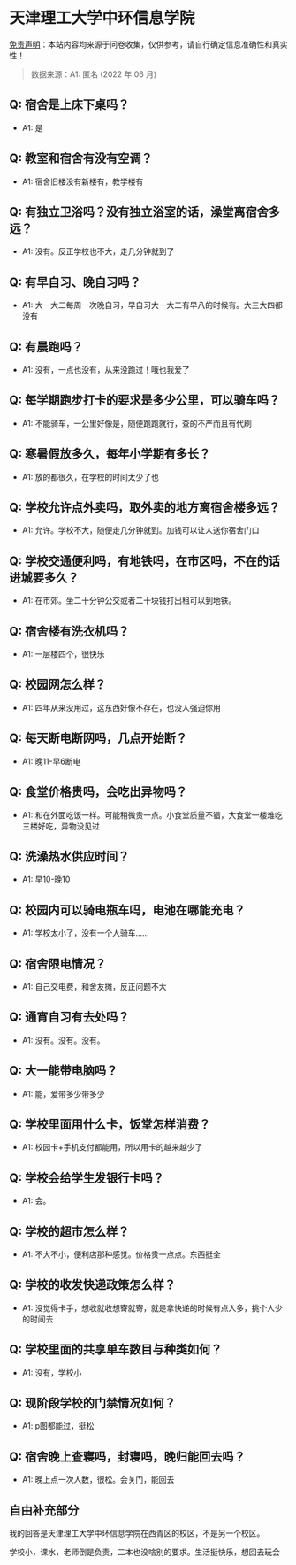 # 天津理工大学中环信息学院

[免责声明](https://colleges.chat/#_3)：本站内容均来源于问卷收集，仅供参考，请自行确定信息准确性和真实性！

> 数据来源：A1: 匿名 (2022 年 06 月)

## Q: 宿舍是上床下桌吗？

- A1: 是

## Q: 教室和宿舍有没有空调？

- A1: 宿舍旧楼没有新楼有，教学楼有

## Q: 有独立卫浴吗？没有独立浴室的话，澡堂离宿舍多远？

- A1: 没有。反正学校也不大，走几分钟就到了

## Q: 有早自习、晚自习吗？

- A1: 大一大二每周一次晚自习，早自习大一大二有早八的时候有。大三大四都没有

## Q: 有晨跑吗？

- A1: 没有，一点也没有，从来没跑过！哦也我爱了

## Q: 每学期跑步打卡的要求是多少公里，可以骑车吗？

- A1: 不能骑车，一公里好像是，随便跑跑就行，查的不严而且有代刷

## Q: 寒暑假放多久，每年小学期有多长？

- A1: 放的都很久，在学校的时间太少了也

## Q: 学校允许点外卖吗，取外卖的地方离宿舍楼多远？

- A1: 允许。学校不大，随便走几分钟就到。加钱可以让人送你宿舍门口

## Q: 学校交通便利吗，有地铁吗，在市区吗，不在的话进城要多久？

- A1: 在市郊。坐二十分钟公交或者二十块钱打出租可以到地铁。

## Q: 宿舍楼有洗衣机吗？

- A1: 一层楼四个，很快乐

## Q: 校园网怎么样？

- A1: 四年从来没用过，这东西好像不存在，也没人强迫你用

## Q: 每天断电断网吗，几点开始断？

- A1: 晚11-早6断电

## Q: 食堂价格贵吗，会吃出异物吗？

- A1: 和在外面吃饭一样。可能稍微贵一点。小食堂质量不错，大食堂一楼难吃三楼好吃，异物没见过

## Q: 洗澡热水供应时间？

- A1: 早10-晚10

## Q: 校园内可以骑电瓶车吗，电池在哪能充电？

- A1: 学校太小了，没有一个人骑车……

## Q: 宿舍限电情况？

- A1: 自己交电费，和舍友摊，反正问题不大

## Q: 通宵自习有去处吗？

- A1: 没有。没有。没有。

## Q: 大一能带电脑吗？

- A1: 能，爱带多少带多少

## Q: 学校里面用什么卡，饭堂怎样消费？

- A1: 校园卡+手机支付都能用，所以用卡的越来越少了

## Q: 学校会给学生发银行卡吗？

- A1: 会。

## Q: 学校的超市怎么样？

- A1: 不大不小，便利店那种感觉。价格贵一点点。东西挺全

## Q: 学校的收发快递政策怎么样？

- A1: 没觉得卡手，想收就收想寄就寄，就是拿快递的时候有点人多，挑个人少的时间去

## Q: 学校里面的共享单车数目与种类如何？

- A1: 没有，学校小

## Q: 现阶段学校的门禁情况如何？

- A1: p图都能过，挺松

## Q: 宿舍晚上查寝吗，封寝吗，晚归能回去吗？

- A1: 晚上点一次人数，很松。会关门，能回去

## 自由补充部分

我的回答是天津理工大学中环信息学院在西青区的校区，不是另一个校区。

学校小，课水，老师倒是负责，二本也没啥别的要求。生活挺快乐，想回去玩会